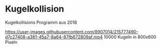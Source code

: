 # Kugelkollision
Kugelkollisions Programm aus 2018


https://user-images.githubusercontent.com/8907014/215777490-d7c27408-a361-45a7-8a64-87fb672809af.mp4
10000 Kugeln in 800x600 Pixeln
